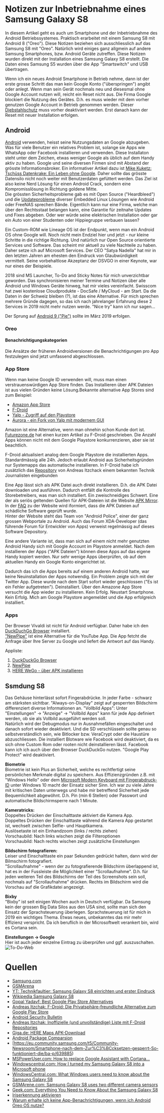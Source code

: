 # Notizen zur Inbetriebnahme eines Samsung Galaxy S8  

In diesem Artikel geht es auch um Smartphone und der Inbetriebnahme des Android Betriebssystemes. Praktisch erarbeitet mit einem Samsung S8 mit Android 8 ("Oreo"). Diese Notizen beziehen sich ausschliesslich auf das Samsung S8 mit "Oreo". Natürlich wird einiges ganz allgmein auf andere Samsung Smartphones, bzw. Android Geräte zutreffen. Diese Notizen wurden direkt mit der Installation eines Samsung Galaxy S8 erstellt. Die Daten eines Samsung S5 wurden über die App "Smartswitch" und USB übertragen.  

Wenn ich ein neues Android Smartphone in Betrieb nehme, dann ist der erste grosse Schritt das man kein Google Konto ("überspringen") angibt oder anlegt. Wenn man sein Gerät nochmals neu und diesesmal ohne Google Account nutzen will, reicht ein Reset nicht aus. Die Firma Google blockiert die Nutzung des Gerätes. D.h. es muss wieder mit dem vorher genutzen Google Account in Betrieb genommen werden. Dieser [Diebstahlschutz](https://eu.community.samsung.com/t5/Community-Newsroom/Smartphone-nach-dem-Zur%C3%BCcksetzen-gesperrt-So-funktioniert-die/ba-p/639885) muss vorher deaktiviert werden. Erst danach kann der Reset mit neuer Installation erfolgen.  

## Android

[Android](https://www.android.com/) verwenden, heisst seine Nutzungsdaten an Google abzugeben. Was für viele Benutzer ein relatives Problem ist, solange sie Apps wie WhatsApp oder Facebook installieren und verwenden. Diese Installaton steht unter dem Zeichen, etwas weniger Google als üblich auf dem Handy aktiv zu haben. Google und seine diversen Firmen sind mit Abstand der grösste Informationsbroker. Ein informativer Artikel dazu ist [Mike Kuketz: Tschüss Datenkrake: Ein Leben ohne Google](https://www.kuketz-blog.de/tschuess-datenkrake-ein-leben-ohne-google/). Daher sollte das grösste Datensilo nicht noch weiter mit Benutzerdaten gefüttert werden. Das Ziel ist also keine Nerd Lösung für einen Android Crack, sondern eine Kompromisslösung in Richtung goldene Mitte.  
Die grössten Sicherheitsprobleme gab es mit Open Source ("Heardbleed") und die [Updateprobleme](https://www.androidpure.com/android-one-os-update-support-duration/) diverser Embedded Linux Lösungen wie Android oder FreeNAS sprechen Bände. Eigentlich kann nur eine Firma, welche man über den Rechtsstaat belangen kann, eine Garantie für zeitnahe Updates und Fixes abgeben. Oder wer würde seine elektrischen Installation oder gar ein Auto von einer Studenten oder Hippiegruppe verbauen lassen?  

Ein Custom-ROM wie Lineage OS ist der Endpunkt, wenn man ein Android OS ohne Google will. Noch nicht mein Endziel hier und jetzt - nur kleine Schritte in die richtige Richtung. Und natürlich nur Open Source orientierte Services und Software. Das scheint mir aktuell zu viele Nachteile zu haben. Daher setze ich auf Microsoft Services. Der CEO "Satya Nadella" hat mir in den letzten Jahren am ehesten den Eindruck von Glaubwürdigkeit vermittelt. Seine vorbehaltlose Akzeptanz der DSVGO in einer Keynote, war nur eines der Beispiele.  

2018 sind MS Launcher, To-Do and Sticky Notes für mich unverzichtbar geworden. Das synchronisieren meiner Termine und Notizen über alle Android und Windows Geräte hinweg, hat mir vieles vereinfacht. Swisscom hat zwei kostenlose Cloudprodukte - DocSafe / MyCloud - am Start. Da die Daten in der Schweiz bleiben (?), ist das eine Alternative. Für mich sprechen mehrere Gründe dagegen, so das ich nach jahrelanger Erfahrung diese 2 Services in 2019 nicht mehr nutzen werde. "Nice try" kann ich nur sagen...  

Der Sprung auf [Android 9 ("Pie")](https://www.xda-developers.com/samsung-galaxy-s8-note-8-android-pie-one-ui-update-roadmap/) sollte im März 2019 erfolgen.  

### Oreo

#### Benachrichtigungskategorien

Die Ansätze der früheren Androidversionen die Benachrichtigungen pro App festzulegen sind jetzt umfassend abgeschlossen. 

### App Store

Wenn man keine Google ID verwenden will, muss man einen verstrauenswürdigen App Store finden. Das Installieren über APK Dateien ist aus vielen Gründen keine Lösung.Bekannte alternative App Stores sind zum Beispiel:  
- [Amazon App Store](www.amazon.de/androidapp)
- [F-Droid](https://f-droid.org)
- [Yalp - Zugriff auf den Playstore](https://f-droid.org/packages/com.github.yeriomin.yalpstore/)
- [Aurora - ein Fork von Yalp mit modernem GUI](https://f-droid.org/de/packages/com.dragons.aurora/)  

Amazon ist eine Alternative, wenn man ohnehin schon Kunde dort ist. [Futurezone.de](<https://www.futurezone.de/apps/article213663935/Es-gibt-eine-sichere-Alternative-zum-Google-Play-Store.html?ref=sec>) hat einen kurzen Artikel zu F-Droid geschrieben. Die Anzahl Apps können nicht mit dem Google Playstore konkurrenzieren, aber sie ist beachtlich.

F-Droid aktualisiert analog dem Google Playstore die installierten Apps. Standardmässig alle 24h. Jedoch erlaubt Android aus Sicherheitsgründen nur Systemapps das automatische installieren. In F-Droid habe ich zusätzlich das [Repository](https://apt.izzysoft.de/fdroid/) von Andreas Itzchack einem bekannten Technik Journalisten eingebunden

Eine App lässt sich als APK Datei auch direkt installieren. D.h. die APK Datei downloaden und ausführen. Dadurch entfällt die Kontrolle des Storebetreibers, was man sich installiert. Ein zweischneidiges Schwert. Eine der als seriös geltenden Quellen für APK-Dateien ist die Website [APK Mirror](https://www.apkmirror.com). In der [FAQ](https://www.apkmirror.com/faq/) zu der Website wird iformiert, dass die APK Dateien auf schädliche Software geprüft wurde.  
Hinter der Website steht das Team von "Android Police", einer der ganz grossen Webportale zu Android. Auch das Forum XDA-Developer (das führende Forum für Entwickler von Apps) verweist regelmässig auf dieses Software Depository.  

Eine andere Variante ist, dass man sich auf einem nicht mehr genutzten Android Handy sich mit Google Account im Playstore anmeldet. Nach dem installieren der Apps ("APK Dateien") können diese Apps auf das eigene Handy kopiert werden. Nur sehr wenige Apps überprüfen, ob auf dem aktuellen Handy ein Google Konto eingerichtet ist.  

Dadurch das ich die Apps bereits auf einem anderen Android hatte, war keine Neuinstallation der Apps notwendig. Ein Problem zeigte sich mit der Twitter App. Diese wurde nach dem Start sofort wieder geschlossen ("Es ist ein Fehler aufgetreten"). Deinstalliert. Über den Amazone App Store versucht die App wieder zu installieren. Kein Erfolg. Neustart Smartphone. Kein Erfolg. Mich am Google Playstore angemeldet und die App erfolgreich installiert.

### Apps

Der Browser Vivaldi ist nicht für Android verfügbar. Daher habe ich den [DuckDuchGo Browser](https://duckduckgo.com/app) installiert.  
["NewPipe"](https://github.com/TeamNewPipe/NewPipe) ist eine Alternative für die YouTube App. Die App fetcht die Anfrage über Ihre Server zu Google und liefert die Antwort auf das Handy. 

Appliste:
1.  [DuckDuckGo Browser](https://duckduckgo.com/app)
2.  [NewPipe](https://github.com/TeamNewPipe/NewPipe)
3.  [HERE WeGo - über APK installieren](https://wego.here.com)

## Ssmdung S8

Das Gehäuse hinterlässt sofort Fingerabdrücke. In jeder Farbe - schwarz am stärksten sichtbar.  "Always-on-Display" zeigt auf gesperrten Bildschirm differenziert diverse Informationen an. "Vollbild Apps": Unter "Einstellungen" -> "Anzeige" -> "Vollbild Apps" kann für jede App definiert werden, ob sie als Vollbild ausgeführt werden soll.  
Natürlich wird der Debugmodus nur in Ausnahmefällen eingeschaltet und danach sofort wieder deaktiviert. Und die SD verschlüsseln sollte genau so selbstverständlich sein, wie Bitlocker bzw. VeraCrypt oder die Haustüre abzuschliessen.  Die installiert Blotware wie Facebook wird deaktiviert, da es sich ohne Custom Rom oder rooten nicht deinstallieren lässt. Facebook kann ich ich auch über den Browser DuckDuckGo nutzen.  "Google Play Protect" wird deaktiviert.

**Biometrie**  
Biometrie ist kein Plus an Sicherheit, welche es rechtfertigt seine persönlichen Merkmale digital zu speichern. Aus Effizienzgründen z.B. mit "Windows Hello" oder dem [Microsoft Modern Keyboard mit Fingerabdruck-ID](https://www.microsoft.com/de-ch/p/microsoft-modern-keyboard-mit-fingerabdruck-id/) unter Windows 10 macht der Einsatz sicher Sinn. Ich war zu viele Jahre mit kritischen Daten unterwegs und habe mir betreffend Sicherheit jede Bequemlichkeit abgewöhnt. D.h. Pin (min 6 Stellen) oder Passwort und automatische Bildschirmsperre nach 1 Minute. 

**Kameratricks:**  
Doppeltes Drücken der Einschalttaste aktiviert die Kamera App.  
Doppeltes Drücken der Einschalttaste während die Kamera App gestartet ist, wechselt zwischen Selfie- und Hauptkamera.  
Auslösetaste ist ein Einhandzoom (links / rechts ziehen)  
Vorschaubild: Nach links wischen zeigt die Filteroptionen  
Vorschaubild: Nach rechts wischen zeigt zusätzliche Einstellungen  

**Bildschirm fotografieren:**  
Leiser und Einschalttaste ein paar Sekunden gedrückt halten, dann wird der Bilmschirm fotografiert.  
"Scrollaufnahme" - wenn der zu fotografierende Bildschirm überlappend ist, hat es in der Fussleiste die Möglichkeit einer "Scrollaufnahme". D.h. für jeden weiteren Teil des Bildschirms der Teil des Screenshots sein soll, nochmals auf "Scrollaufnahme" drücken. Rechts im Bildschirm wird die Vorschau auf die Grafikdatei angezeigt.  

**Bixby**  
"Bixby" ist seit einigen Wochen auch in Deutsch verfügbar. Da Samsung kein der grossen Big Data Silos aus den USA sind, sollte man sich den Einsatz der Sprachsteuerung überlegen. Sprachsteuerung ist für mich in 2019 ein wichtiges Thema. Etwas neues, unbekanntes das mir mehr Effizienz verspricht. Da ich beruflich in der Microsoftwelt verankert bin, wird es Cortana sein.  

**Einstellungen -> Google**  
Hier ist auch jeder einzelne Eintrag zu überprüfen und ggf. auszuschalten.  
![To-Do-Web](../images/s8android/s8-google.jpg)  

# Quellen

* [Samsung.com](https://www.samsung.com/global/galaxy/galaxy-s8/specs/)
* [GSMArena](https://www.android.com/phones/samsung-galaxy-s8/)
* [YT: Technikfaultier: Samsung Galaxy S8 einrichten und erster Eindruck](https://www.youtube.com/watch?v=onKkXv2oJX8)
* [Wikipedia Samsung Galaxy S8](https://en.wikipedia.org/wiki/Samsung_Galaxy_S8)
* [Gopal Yadavf: Best Google Play Store Alternatives](https://medium.com/pen-bold-kiln-press/best-google-play-store-alternatives-30c759de1c26)
* [Andreas Itzchak: F-Droid: Die Privatsphäre-freundliche Alternative zum Google Play Store](https://android.izzysoft.de/articles/named/fdroid-intro-1)
* [Android Security Bulletin](https://source.android.com/security/bulletin)
* [Andreas Itzchak: Inoffizielle (und unvollständige) Liste mit F-Droid Repositories](https://android.izzysoft.de/articles/named/list-of-fdroid-repos)
* [Giga.de: HERE Maps APK-Download](https://www.giga.de/apps/here-maps/)
* [Android Package Comparsion](https://github.com/opengapps/opengapps/wiki/Package-Comparison)
* [https://eu.community.samsung.com/t5/Community-Newsroom/Smartphone-nach-dem-Zur%C3%BCcksetzen-gesperrt-So-funktioniert-die/ba-p/639885)
* [MSPowerUser.com: How to replace Google Assistant with Cortana...](https://mspoweruser.com/replace-google-assistant-cortana-galaxy-s8-android-phones/)
* [Windowscentral.com: How I turned my Samsung Galaxy S8 into a Microsoft phone](https://www.windowscentral.com/samsung-galaxy-s8-microsoft-edition-everything-you-need-know)
* [WindowsCentral.com: What Windows users need to know about the Samsung Galaxy S8](https://www.windowscentral.com/windows-users-and-samsung-galaxy-s8)
* [GSMArene.com: Samsung Galaxy S8 uses two different camera sensors](https://www.gsmarena.com/samsung_galaxy_s8_uses_two_different_camera_sensors-news-24316.php)
* [Geek.com: Everything You Need to Know About the Samsung Galaxy S8](https://www.geek.com/tech/everything-you-need-to-know-about-the-samsung-galaxy-s8-1686665/) 
* [Iriserkennung aktivieren](https://www.samsung.com/ch/support/mobile-devices/galaxy-s8-und-s8-plus-wie-funktioniert-die-iriserkennung/)
* [Warum erhalte ich keine App-Benachrichtigungen, wenn ich Android Oreo OS nutze?](https://www.samsung.com/ch/support/mobile-devices/warum-erhalte-ich-keine-app-benachrichtigungen-wenn-ich-android-oreo-os-nutze/)
